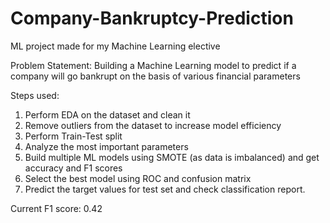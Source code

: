 # Company-Bankruptcy-Prediction
ML project made for my Machine Learning elective

Problem Statement:
Building a Machine Learning model to predict if a company will go bankrupt on the basis of various financial parameters

Steps used:
1. Perform EDA on the dataset and clean it
2. Remove outliers from the dataset to increase model efficiency
3. Perform Train-Test split
4. Analyze the most important parameters
5. Build multiple ML models using SMOTE (as data is imbalanced) and get accuracy and F1 scores
6. Select the best model using ROC and confusion matrix
7. Predict the target values for test set and check classification report.

Current F1 score: 0.42
